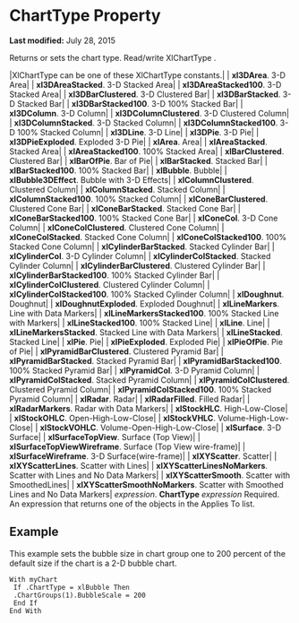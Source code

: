 
# ChartType Property

 **Last modified:** July 28, 2015

Returns or sets the chart type. Read/write XlChartType .


|XlChartType can be one of these XlChartType constants.|
| **xl3DArea**. 3-D Area|
| **xl3DAreaStacked**. 3-D Stacked Area|
| **xl3DAreaStacked100**. 3-D Stacked Area|
| **xl3DBarClustered**. 3-D Clustered Bar|
| **xl3DBarStacked**. 3-D Stacked Bar|
| **xl3DBarStacked100**. 3-D 100% Stacked Bar|
| **xl3DColumn**. 3-D Column|
| **xl3DColumnClustered**. 3-D Clustered Column|
| **xl3DColumnStacked**. 3-D Stacked Column|
| **xl3DColumnStacked100**. 3-D 100% Stacked Column|
| **xl3DLine**. 3-D Line|
| **xl3DPie**. 3-D Pie|
| **xl3DPieExploded**. Exploded 3-D Pie|
| **xlArea**. Area|
| **xlAreaStacked**. Stacked Area|
| **xlAreaStacked100**. 100% Stacked Area|
| **xlBarClustered**. Clustered Bar|
| **xlBarOfPie**. Bar of Pie|
| **xlBarStacked**. Stacked Bar|
| **xlBarStacked100**. 100% Stacked Bar|
| **xlBubble**. Bubble|
| **xlBubble3DEffect**. Bubble with 3-D Effects|
| **xlColumnClustered**. Clustered Column|
| **xlColumnStacked**. Stacked Column|
| **xlColumnStacked100**. 100% Stacked Column|
| **xlConeBarClustered**. Clustered Cone Bar|
| **xlConeBarStacked**. Stacked Cone Bar|
| **xlConeBarStacked100**. 100% Stacked Cone Bar|
| **xlConeCol**. 3-D Cone Column|
| **xlConeColClustered**. Clustered Cone Column|
| **xlConeColStacked**. Stacked Cone Column|
| **xlConeColStacked100**. 100% Stacked Cone Column|
| **xlCylinderBarStacked**. Stacked Cylinder Bar|
| **xlCylinderCol**. 3-D Cylinder Column|
| **xlCylinderColStacked**. Stacked Cylinder Column|
| **xlCylinderBarClustered**. Clustered Cylinder Bar|
| **xlCylinderBarStacked100**. 100% Stacked Cylinder Bar|
| **xlCylinderColClustered**. Clustered Cylinder Column|
| **xlCylinderColStacked100**. 100% Stacked Cylinder Column|
| **xlDoughnut**. Doughnut|
| **xlDoughnutExploded**. Exploded Doughnut|
| **xlLineMarkers**. Line with Data Markers|
| **xlLineMarkersStacked100**. 100% Stacked Line with Markers|
| **xlLineStacked100**. 100% Stacked Line|
| **xlLine**. Line|
| **xlLineMarkersStacked**. Stacked Line with Data Markers|
| **xlLineStacked**. Stacked Line|
| **xlPie**. Pie|
| **xlPieExploded**. Exploded Pie|
| **xlPieOfPie**. Pie of Pie|
| **xlPyramidBarClustered**. Clustered Pyramid Bar|
| **xlPyramidBarStacked**. Stacked Pyramid Bar|
| **xlPyramidBarStacked100**. 100% Stacked Pyramid Bar|
| **xlPyramidCol**. 3-D Pyramid Column|
| **xlPyramidColStacked**. Stacked Pyramid Column|
| **xlPyramidColClustered**. Clustered Pyramid Column|
| **xlPyramidColStacked100**. 100% Stacked Pyramid Column|
| **xlRadar**. Radar|
| **xlRadarFilled**. Filled Radar|
| **xlRadarMarkers**. Radar with Data Markers|
| **xlStockHLC**. High-Low-Close|
| **xlStockOHLC**. Open-High-Low-Close|
| **xlStockVHLC**. Volume-High-Low-Close|
| **xlStockVOHLC**. Volume-Open-High-Low-Close|
| **xlSurface**. 3-D Surface|
| **xlSurfaceTopView**. Surface (Top View)|
| **xlSurfaceTopViewWireframe**. Surface (Top View wire-frame)|
| **xlSurfaceWireframe**. 3-D Surface(wire-frame)|
| **xlXYScatter**. Scatter|
| **xlXYScatterLines**. Scatter with Lines|
| **xlXYScatterLinesNoMarkers**. Scatter with Lines and No Data Markers|
| **xlXYScatterSmooth**. Scatter with SmoothedLines|
| **xlXYScatterSmoothNoMarkers**. Scatter with Smoothed Lines and No Data Markers|
 _expression_. **ChartType**
 _expression_ Required. An expression that returns one of the objects in the Applies To list.

## Example

This example sets the bubble size in chart group one to 200 percent of the default size if the chart is a 2-D bubble chart.


```
With myChart 
 If .ChartType = xlBubble Then 
 .ChartGroups(1).BubbleScale = 200 
 End If 
End With
```

